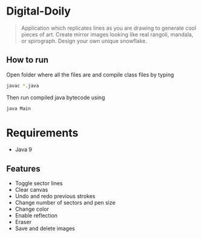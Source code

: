 # Digital-Doily
>Application which replicates lines as you are drawing to generate cool pieces of art. Create mirror images looking like real rangoli, mandala, or spirograph. Design your own unique snowflake. 
## How to run
Open folder where all the files are and compile class files by typing
```sh
javac *.java
```
Then run compiled java bytecode using
```sh
java Main
```
# Requirements
 - Java 9
## Features
 - Toggle sector lines
 - Clear canvas
 - Undo and redo previous strokes
 - Change number of sectors and pen size
 - Change color
 - Enable reflection
 - Eraser
 - Save and delete images

